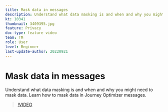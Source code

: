 ```yaml
---
title: Mask data in messages
description: Understand what data masking is and when and why you might need to mask data. Learn how to mask data in Journey Optimizer messages.
kt: 10341
thumbnail: 3409395.jpg
feature: Privacy
doc-type: feature video
team: TM
role: User
level: Beginner
last-update-author: 20220921
---
```


# Mask data in messages

Understand what data masking is and when and why you might need to mask data. Learn how to mask data in Journey Optimizer messages.

>[!VIDEO](https://video.tv.adobe.com/v/3409395?quality=12)